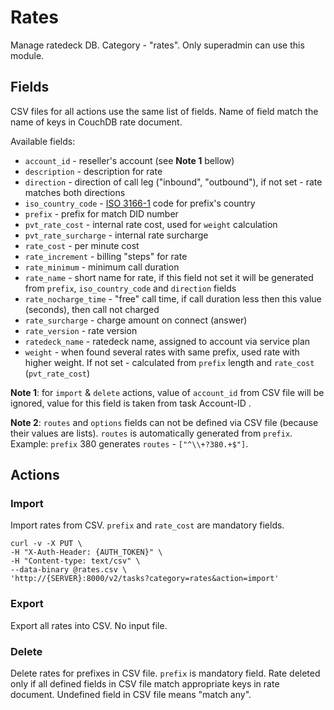 # Rates

Manage ratedeck DB.
Category - "rates".
Only superadmin can use this module.

## Fields

CSV files for all actions use the same list of fields. Name of field match the name of keys in CouchDB rate document.

Available fields:
* `account_id` - reseller's account (see **Note 1** bellow)
* `description` - description for rate
* `direction` - direction of call leg ("inbound", "outbound"), if not set - rate matches both directions
* `iso_country_code` - [ISO 3166-1](https://en.wikipedia.org/wiki/ISO_3166-1#Officially_assigned_code_elements) code for prefix's country
* `prefix` - prefix for match DID number
* `pvt_rate_cost` - internal rate cost, used for `weight` calculation
* `pvt_rate_surcharge` - internal rate surcharge
* `rate_cost` - per minute cost
* `rate_increment` - billing "steps" for rate
* `rate_minimum` - minimum call duration
* `rate_name` - short name for rate, if this field not set it will be generated from `prefix`, `iso_country_code` and `direction` fields
* `rate_nocharge_time` - "free" call time, if call duration less then this value (seconds), then call not charged
* `rate_surcharge` - charge amount on connect (answer)
* `rate_version` - rate version
* `ratedeck_name` -  ratedeck name, assigned to account via service plan
* `weight` - when found several rates with same prefix, used rate with higher weight. If not set - calculated from `prefix` length and `rate_cost` (`pvt_rate_cost`)

**Note 1**: for `import` & `delete` actions, value of `account_id` from CSV file will be ignored, value for this field is taken from task Account-ID .

**Note 2**: `routes` and `options` fields can not be defined via CSV file (because their values are lists).
`routes` is automatically generated from `prefix`. Example: `prefix` 380 generates `routes` - `["^\\+?380.+$"]`.

## Actions

### Import

Import rates from CSV.
`prefix` and `rate_cost` are mandatory fields.

```shell
curl -v -X PUT \
-H "X-Auth-Header: {AUTH_TOKEN}" \
-H "Content-type: text/csv" \
--data-binary @rates.csv \
'http://{SERVER}:8000/v2/tasks?category=rates&action=import'
```

### Export

Export all rates into CSV.
No input file.

### Delete

Delete rates for prefixes in CSV file.
`prefix` is mandatory field.
Rate deleted only if all defined fields in CSV file match appropriate keys in rate document. Undefined field in CSV file means "match any".
